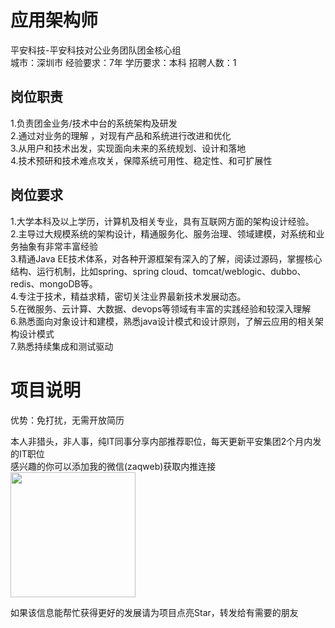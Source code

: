 # 应用架构师
平安科技-平安科技对公业务团队团金核心组  
城市：深圳市 经验要求：7年 学历要求：本科  招聘人数：1

## 岗位职责
1.负责团金业务/技术中台的系统架构及研发   
2.通过对业务的理解 ，对现有产品和系统进行改进和优化   
3.从用户和技术出发，实现面向未来的系统规划、设计和落地   
4.技术预研和技术难点攻关，保障系统可用性、稳定性、和可扩展性

## 岗位要求
1.大学本科及以上学历，计算机及相关专业，具有互联网方面的架构设计经验。   
2.主导过大规模系统的架构设计，精通服务化、服务治理、领域建模，对系统和业务抽象有非常丰富经验    
3.精通Java EE技术体系，对各种开源框架有深入的了解，阅读过源码，掌握核心结构、运行机制，比如spring、spring cloud、tomcat/weblogic、dubbo、redis、mongoDB等。   
4.专注于技术，精益求精，密切关注业界最新技术发展动态。   
5.在微服务、云计算、大数据、devops等领域有丰富的实践经验和较深入理解   
6.熟悉面向对象设计和建模，熟悉java设计模式和设计原则，了解云应用的相关架构设计模式   
7.熟悉持续集成和测试驱动

# 项目说明

优势：免打扰，无需开放简历

本人非猎头，非人事，纯IT同事分享内部推荐职位，每天更新平安集团2个月内发的IT职位  
感兴趣的你可以添加我的微信(zaqweb)获取内推连接  
<img src="https://github.com/zaqweb/PA-IT-JOBS/blob/master/WechatICode.jpeg"  height="200" width="200">

如果该信息能帮忙获得更好的发展请为项目点亮Star，转发给有需要的朋友





